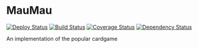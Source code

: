 MauMau
======
[![Deploy Status](http://img.shields.io/badge/cloudControl-deployed-brightgreen.svg)](https://maumau.cloudcontrolapp.com)
[![Build Status](https://travis-ci.org/TooAngel/MauMau.svg?branch=master)](https://travis-ci.org/TooAngel/MauMau)
[![Coverage Status](https://coveralls.io/repos/TooAngel/MauMau/badge.png)](https://coveralls.io/r/TooAngel/MauMau)
[![Dependency Status](https://gemnasium.com/TooAngel/MauMau.svg)](https://gemnasium.com/TooAngel/MauMau)


An implementation of the popular cardgame
